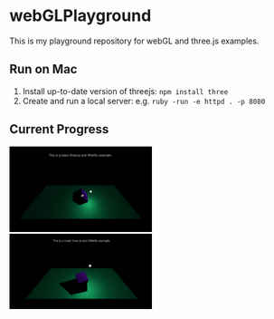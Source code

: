 # webGLPlayground
This is my playground repository for webGL and three.js examples.

## Run on Mac
1. Install up-to-date version of threejs: `npm install three`
2. Create and run a local server: e.g. `ruby -run -e httpd . -p 8080`

## Current Progress
<img src="./img/currentScene.png" width=50% height=50%>
<img src="./img/currentScene2.png" width=50% height=50%>